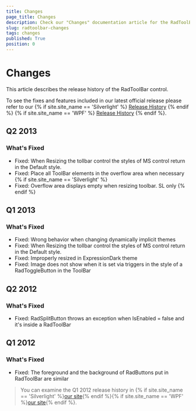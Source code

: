 ```yaml
---
title: Changes
page_title: Changes
description: Check our "Changes" documentation article for the RadToolBar WPF control.
slug: radtoolbar-changes
tags: changes
published: True
position: 0
---
```


# Changes

This article describes the release history of the RadToolBar control.

To see the fixes and features included in our latest official release please refer to our {% if site.site_name == 'Silverlight' %} [Release History](http://www.telerik.com/support/whats-new/silverlight/release-history) {% endif %} {% if site.site_name == 'WPF' %} [Release History](http://www.telerik.com/support/whats-new/wpf/release-history) {% endif %}.


## Q2 2013
### What's Fixed

* Fixed: When Resizing the tollbar control the styles of MS control  return in the Default style.
* Fixed: Place all ToolBar elements in the overflow area when necessary 
{% if site.site_name == 'Silverlight' %}
* Fixed: Overflow area displays empty when resizing toolbar. SL only 
{% endif %}

## Q1 2013
### What's Fixed

* Fixed: Wrong behavior when changing dynamically implicit themes
* Fixed: When Resizing the tollbar control the styles of MS control  return in the Default style.
* Fixed: Improperly resized in ExpressionDark theme
* Fixed: Image does not show when it is set via triggers in the style of a RadToggleButton in the ToolBar

## Q2 2012
### What's Fixed

* Fixed: RadSplitButton throws an exception when IsEnabled = false and it's inside a RadToolBar

## Q1 2012
### What's Fixed

* Fixed: The foreground and the background of RadButtons put in RadToolBar are similar

>You can examine the Q1 2012 release history in {% if site.site_name == 'Silverlight' %}[our site](http://www.telerik.com/products/silverlight/whats-new/release_notes/q1-2012-version-2012-1-215-271395503.aspx){% endif %}{% if site.site_name == 'WPF' %}[our site](http://www.telerik.com/products/wpf/whats-new/release-history/q1-2012-version-2012-1-215-1506305735.aspx){% endif %}.